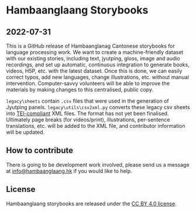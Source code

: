 # Hambaanglaang Storybooks

## 2022-07-31

This is a GitHub release of Hambaanglanag Cantonese storybooks for language processing work. We want to create a machine-friendly dataset with our existing stories, including text, jyutping, gloss, image and audio recordings, and set up automatic, continuous integration to generate books, videos, H5P, etc. with the latest dataset. Once this is done, we can easily correct typos, add new languages, change illustrations, etc. without manual intervention. Computer-savvy volunteers will be able to improve the materials by making changes to this centralised, public copy.

`legacy\sheets` contain `.csv` files that were used in the generation of Jyutping panels. 
`legacy\utils\csv2xml.py` converts these legacy csv sheets into [TEI-compliant](https://tei-c.org) XML files. The format has not yet been finalised. Ultimately page breaks (for videos/print), illustrations, per-sentence translations, etc. will be added to the XML file, and contributor information will be updated.

## How to contribute

There is going to be development work involved, please send us a message at info@hambaanglaang.hk if you would like to help.

## License

Hambaanglaang storybooks are released under the [CC BY 4.0 license](https://creativecommons.org/licenses/by/4.0/).
